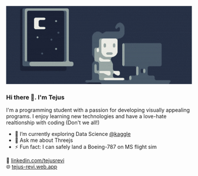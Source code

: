 <img src="https://github.com/tejusrevi/tejusrevi/blob/master/hero.gif" width=1080/>

### Hi there 👋. I'm Tejus

I'm a programming student with a passion for developing visually appealing programs. I enjoy learning new technologies and have a love-hate realtionship with coding (Don't we all!)
- 🌱 I’m currently exploring Data Science <a href="https://www.kaggle.com/tejusrevi" target="_blank">@kaggle</a>    
- 💬 Ask me about Threejs 
- ⚡ Fun fact: I can safely land a Boeing-787 on MS flight sim

🤵 <a href="https://www.linkedin.com/in/tejusrevi/" target="_blank">linkedin.com/tejusrevi</a>  
🌐 <a href="https://tejus-revi.web.app/" target="_blank">tejus-revi.web.app</a> 
